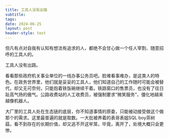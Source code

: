 ```yaml
---
title: 工具人没有出路
subtitle: 
tags: 
date: 2024-06-25
layout: post
header-style: text
---
```


但凡有点对自我有认知有想法有追求的人，都绝不会甘心做一个任人宰割、随意招呼的工具人的。

工具人没有出路。

看看那些政府机关事业单位的一线办事公务员吧。脸难看事难办，是这类人的特色。在政务世界里，他们就是妥妥的工具人，他们知道自己的工作随时可能会被替代，却又无可奈何，只能抱着铁饭碗继续干着。铁路窗口的售票员，也没有了往日趾高气扬的傲气。公路收费站的人工收费员，被强制要求“微笑服务”，僵化地越来越像机器人。

大厂里的工具人处在生态链的底层，你不知道事情的原委，只能被动接受做这个做那个的需求。这里最普遍的就是取数。一大批被养着的表哥表姐SQL boy茶树菇，看不到存在的长期价值，却又逃不开这牢笼，毕竟，离开了，处境大概只会更惨。